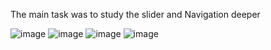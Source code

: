 

The main task was to study the slider and Navigation deeper

![image](https://github.com/AltynbekDinmukhamed/BMICalculatir/blob/Developer/BMICalculatir/screenShots/Screenshot%202023-02-19%20at%2014.24.37.png)
![image](https://github.com/AltynbekDinmukhamed/BMICalculatir/blob/Developer/BMICalculatir/screenShots/Screenshot%202023-02-19%20at%2014.25.01.png)
![image](https://github.com/AltynbekDinmukhamed/BMICalculatir/blob/Developer/BMICalculatir/screenShots/Screenshot%202023-02-19%20at%2014.25.15.png)
![image](https://github.com/AltynbekDinmukhamed/BMICalculatir/blob/Developer/BMICalculatir/screenShots/Screenshot%202023-02-19%20at%2014.25.30.png)
